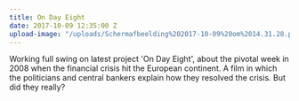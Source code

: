 ```yaml
---
title: On Day Eight
date: 2017-10-09 12:35:00 Z
upload-image: "/uploads/Schermafbeelding%202017-10-09%20om%2014.31.28.png"
---
```


Working full swing on latest project 'On Day Eight', about the pivotal week in 2008 when the financial crisis hit the European continent. A film in which the politicians and central bankers explain how they resolved the crisis. But did they really?